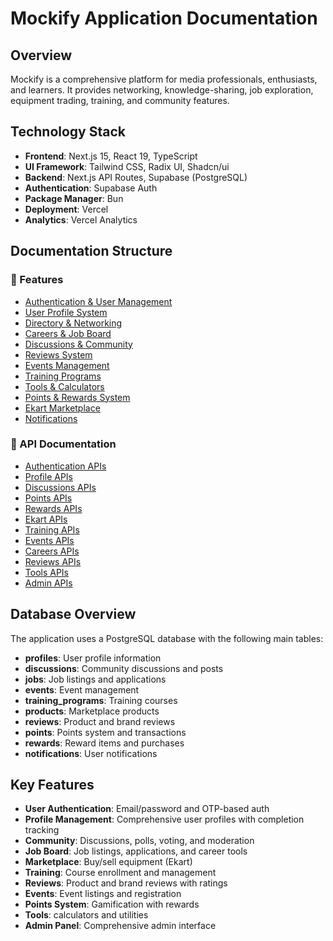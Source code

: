 # Mockify Application Documentation

## Overview

 Mockify is a comprehensive platform for media professionals, enthusiasts, and learners. It provides networking, knowledge-sharing, job exploration, equipment trading, training, and community features.

## Technology Stack

- **Frontend**: Next.js 15, React 19, TypeScript
- **UI Framework**: Tailwind CSS, Radix UI, Shadcn/ui
- **Backend**: Next.js API Routes, Supabase (PostgreSQL)
- **Authentication**: Supabase Auth
- **Package Manager**: Bun
- **Deployment**: Vercel
- **Analytics**: Vercel Analytics

## Documentation Structure

### 📁 Features

- [Authentication &amp; User Management](./features/authentication.md)
- [User Profile System](./features/profile.md)
- [Directory &amp; Networking](./features/directory.md)
- [Careers &amp; Job Board](./features/careers.md)
- [Discussions &amp; Community](./features/discussions.md)
- [Reviews System](./features/reviews.md)
- [Events Management](./features/events.md)
- [Training Programs](./features/training.md)
- [Tools &amp; Calculators](./features/tools.md)
- [Points &amp; Rewards System](./features/points-rewards.md)
- [Ekart Marketplace](./features/ekart.md)
- [Notifications](./features/notifications.md)

### 📁 API Documentation

- [Authentication APIs](./api/auth/README.md)
- [Profile APIs](./api/profile/README.md)
- [Discussions APIs](./api/discussions/README.md)
- [Points APIs](./api/points/README.md)
- [Rewards APIs](./api/rewards/README.md)
- [Ekart APIs](./api/ekart/README.md)
- [Training APIs](./api/training/README.md)
- [Events APIs](./api/events/README.md)
- [Careers APIs](./api/careers/README.md)
- [Reviews APIs](./api/reviews/README.md)
- [Tools APIs](./api/tools/README.md)
- [Admin APIs](./api/admin/README.md)


## Database Overview

The application uses a PostgreSQL database with the following main tables:

- **profiles**: User profile information
- **discussions**: Community discussions and posts
- **jobs**: Job listings and applications
- **events**: Event management
- **training_programs**: Training courses
- **products**: Marketplace products
- **reviews**: Product and brand reviews
- **points**: Points system and transactions
- **rewards**: Reward items and purchases
- **notifications**: User notifications

## Key Features

- **User Authentication**: Email/password and OTP-based auth
- **Profile Management**: Comprehensive user profiles with completion tracking
- **Community**: Discussions, polls, voting, and moderation
- **Job Board**: Job listings, applications, and career tools
- **Marketplace**: Buy/sell   equipment (Ekart)
- **Training**: Course enrollment and management
- **Reviews**: Product and brand reviews with ratings
- **Events**: Event listings and registration
- **Points System**: Gamification with rewards
- **Tools**:   calculators and utilities
- **Admin Panel**: Comprehensive admin interface
